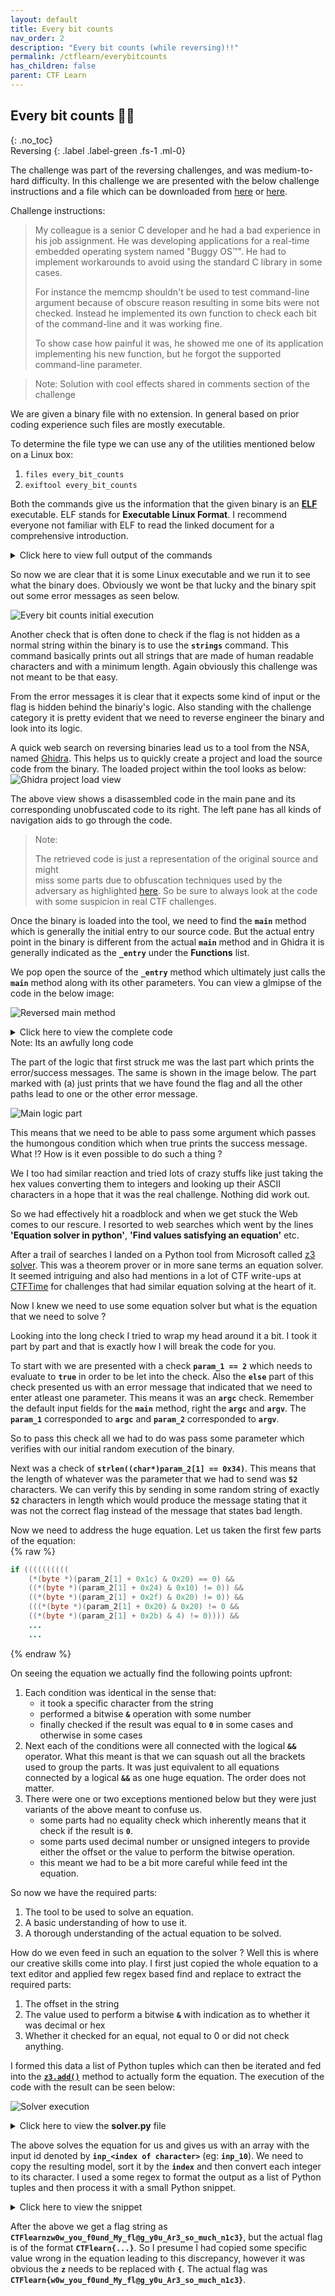 ```yaml
---
layout: default
title: Every bit counts
nav_order: 2
description: "Every bit counts (while reversing)!!"
permalink: /ctflearn/everybitcounts
has_children: false
parent: CTF Learn
---
```


## Every bit counts 👨‍💻
{: .no_toc}  
Reversing
{: .label .label-green .fs-1 .ml-0}

The challenge was part of the reversing challenges, and was medium-to-hard difficulty.
In this challenge we are presented with the below challenge instructions and a file which
can be downloaded from [here][1] or [here][2].

Challenge instructions:  
> My colleague is a senior C developer and he had a bad experience in his job assignment. He 
> was developing applications for a real-time embedded operating system named "Buggy OS™". 
> He had to implement workarounds to avoid using the standard C library in some cases. 
> 
> For instance the memcmp shouldn't be used to test command-line argument because of obscure
> reason resulting in some bits were not checked. Instead he implemented its own function 
> to check each bit of the command-line and it was working fine.  
> 
> To show case how painful it was, he showed me one of its application implementing his new 
> function, but he forgot the supported command-line parameter.

> Note: Solution with cool effects shared in comments section of the challenge

We are given a binary file with no extension. In general based on prior coding experience
such files are mostly executable.  

To determine the file type we can use any of the utilities mentioned below on a Linux box:
1. `files every_bit_counts`
2. `exiftool every_bit_counts`

Both the commands give us the information that the given binary is an [**ELF**][3] executable.
ELF stands for **Executable Linux Format**. I recommend everyone not familiar with ELF to read
the linked document for a comprehensive introduction.

<details markdown="block">
  <summary>
  Click here to view full output of the commands
  </summary>

```
┌──(cryptonic㉿cryptonic-kali)-[~/CtfLearn/everybitcounts]
└─$ exiftool every_bit_counts     
ExifTool Version Number         : 12.16
File Name                       : every_bit_counts
Directory                       : .
File Size                       : 16 KiB
File Modification Date/Time     : 2021:08:29 19:27:05+05:30
File Access Date/Time           : 2021:09:14 21:21:44+05:30
File Inode Change Date/Time     : 2021:08:29 19:27:55+05:30
File Permissions                : rwxr-xr-x
File Type                       : ELF executable
File Type Extension             : 
MIME Type                       : application/octet-stream
CPU Architecture                : 64 bit
CPU Byte Order                  : Little endian
Object File Type                : Executable file
CPU Type                        : AMD x86-64
                                                                                                                                                                
┌──(cryptonic㉿cryptonic-kali)-[~/CtfLearn/everybitcounts]
└─$ file every_bit_counts 
every_bit_counts: ELF 64-bit LSB executable, x86-64, version 1 (SYSV), dynamically linked, interpreter /lib64/ld-linux-x86-64.so.2, stripped
```
</details>

So now we are clear that it is some Linux executable and we run it to see what the binary does.
Obviously we wont be that lucky and the binary spit out some error messages as seen below.  

![Every bit counts initial execution][4]

Another check that is often done to check if the flag is not hidden as a normal string within
the binary is to use the **`strings`** command. This command basically prints out all strings
that are made of human readable characters and with a minimum length. Again obviously this 
challenge was not meant to be that easy.

From the error messages it is clear that it expects some kind of input or the flag is hidden
behind the binariy's logic. Also standing with the challenge category it is pretty evident that
we need to reverse engineer the binary and look into its logic.  

A quick web search on reversing binaries lead us to a tool from the NSA, named [Ghidra][5]. This
helps us to quickly create a project and load the source code from the binary. The loaded project
within the tool looks as below:
![Ghidra project load view][6]

The above view shows a disassembled code in the main pane and its corresponding unobfuscated code
to its right. The left pane has all kinds of navigation aids to go through the code.  

> Note:  
> 
> The retrieved code is just a representation of the original source and might  
> miss some parts due to obfuscation techniques used by the adversary as 
> highlighted [here][7]. So be sure to always look at the code with some 
> suspicion in real CTF challenges.  

Once the binary is loaded into the tool, we need to find the **`main`** method which is generally
the initial entry to our source code. But the actual entry point in the binary is different from 
the actual **`main`** method and in Ghidra it is generally indicated as the **`_entry`** under
the **Functions** list.  

We pop open the source of the **`_entry`** method which ultimately just calls the **`main`** method
along with its other parameters. You can view a glmipse of the code in the below image:  

![Reversed main method][8]

<details markdown="block">
  <summary>
  Click here to view the complete code  
  <br>
  Note: Its an awfully long code
  </summary>  

{% raw %}
```java
undefined8 main(int param_1,undefined8 *param_2)
{
  undefined8 uVar1;
  size_t sVar2;
  
  if (param_1 == 2) {
    sVar2 = strlen((char *)param_2[1]);
    if (sVar2 == 0x34) {
      if (((((((((((*(byte *)(param_2[1] + 0x1c) & 0x20) == 0) &&
                 ((*(byte *)(param_2[1] + 0x24) & 0x10) != 0)) &&
                ((*(byte *)(param_2[1] + 0x2f) & 0x20) != 0)) &&
               (((*(byte *)(param_2[1] + 0x20) & 0x20) != 0 &&
                ((*(byte *)(param_2[1] + 0x2b) & 4) != 0)))) &&
              ((((int)*(char *)(param_2[1] + 0x32) & 0x80U) == 0 &&
               (((*(byte *)(param_2[1] + 8) & 1) != 0 && ((*(byte *)(param_2[1] + 0x2e) & 4) != 0)))
               ))) && (((((int)*(char *)(param_2[1] + 0x20) & 0x80U) == 0 &&
                        ((((((*(byte *)(param_2[1] + 8) & 4) == 0 &&
                            ((*(byte *)(param_2[1] + 0x30) & 0x10) != 0)) &&
                           (((int)*(char *)(param_2[1] + 0x10) & 0x80U) == 0)) &&
                          ((((*(byte *)(param_2[1] + 0x13) & 8) == 0 &&
                            ((*(byte *)(param_2[1] + 8) & 0x40) != 0)) &&
                           (((*(byte *)(param_2[1] + 0x2b) & 0x10) != 0 &&
                            (((*(byte *)(param_2[1] + 0xf) & 4) != 0 &&
                             ((*(byte *)param_2[1] & 4) == 0)))))))) &&
                         ((*(byte *)(param_2[1] + 0x2b) & 8) == 0)))) &&
                       (((((*(byte *)(param_2[1] + 0x19) & 0x40) != 0 &&
                          ((*(byte *)(param_2[1] + 4) & 1) != 0)) &&
                         (((int)*(char *)(param_2[1] + 0x2b) & 0x80U) == 0)) &&
                        ((((*(byte *)(param_2[1] + 0x2c) & 8) == 0 &&
                          ((*(byte *)(param_2[1] + 0x21) & 0x20) != 0)) &&
                         (((*(byte *)(param_2[1] + 0x1d) & 0x10) == 0 &&
                          (((*(byte *)(param_2[1] + 0x21) & 1) != 0 &&
                           ((*(byte *)(param_2[1] + 0x1c) & 0x40) != 0)))))))))))) &&
            ((((((*(byte *)(param_2[1] + 0x17) & 0x40) != 0 &&
                (((((*(byte *)(param_2[1] + 0x18) & 1) != 0 &&
                   ((*(byte *)(param_2[1] + 0x27) & 0x20) != 0)) &&
                  ((*(byte *)(param_2[1] + 0x25) & 4) == 0)) &&
                 ((((int)*(char *)(param_2[1] + 0xd) & 0x80U) == 0 &&
                  ((*(byte *)(param_2[1] + 0x31) & 0x20) != 0)))))) &&
               ((((((*(byte *)(param_2[1] + 9) & 4) != 0 &&
                   (((*(byte *)(param_2[1] + 7) & 0x20) != 0 &&
                    ((*(byte *)(param_2[1] + 0x30) & 4) == 0)))) &&
                  ((*(byte *)(param_2[1] + 0x12) & 4) == 0)) &&
                 (((((*(byte *)(param_2[1] + 0x2d) & 4) == 0 &&
                    ((*(byte *)(param_2[1] + 0x1e) & 0x10) != 0)) &&
                   ((*(byte *)(param_2[1] + 7) & 0x10) == 0)) &&
                  ((((*(byte *)(param_2[1] + 0x31) & 0x40) != 0 &&
                    (((int)*(char *)(param_2[1] + 2) & 0x80U) == 0)) &&
                   (((*(byte *)(param_2[1] + 0xc) & 0x40) != 0 &&
                    (((*(byte *)(param_2[1] + 0x25) & 8) == 0 &&
                     ((*(byte *)(param_2[1] + 0x1d) & 8) == 0)))))))))) &&
                (((*(byte *)(param_2[1] + 0x1d) & 0x20) != 0 &&
                 ((((*(byte *)(param_2[1] + 0x32) & 2) != 0 &&
                   ((*(byte *)(param_2[1] + 0x2d) & 1) == 0)) &&
                  ((*(byte *)(param_2[1] + 10) & 0x10) != 0)))))))) &&
              ((((((int)*(char *)(param_2[1] + 0x28) & 0x80U) == 0 &&
                 ((*(byte *)(param_2[1] + 0x12) & 2) == 0)) &&
                (((*(byte *)(param_2[1] + 0x2b) & 1) != 0 &&
                 ((((int)*(char *)(param_2[1] + 0x1a) & 0x80U) == 0 &&
                  (((int)*(char *)(param_2[1] + 0x33) & 0x80U) == 0)))))) &&
               ((*(byte *)(param_2[1] + 0x14) & 4) != 0)))) &&
             ((((((((*(byte *)(param_2[1] + 0x1e) & 8) != 0 &&
                   ((*(byte *)(param_2[1] + 4) & 0x10) == 0)) &&
                  (((int)*(char *)(param_2[1] + 4) & 0x80U) == 0)) &&
                 (((*(byte *)(param_2[1] + 0x15) & 0x40) != 0 &&
                  (((int)*(char *)(param_2[1] + 0x17) & 0x80U) == 0)))) &&
                ((*(byte *)(param_2[1] + 0xc) & 0x10) != 0)) &&
               ((((*(byte *)(param_2[1] + 0x29) & 1) != 0 &&
                 ((*(byte *)(param_2[1] + 0xd) & 0x20) != 0)) &&
                (((*(byte *)(param_2[1] + 0x24) & 1) == 0 &&
                 ((((*(byte *)(param_2[1] + 1) & 1) == 0 &&
                   (((int)*(char *)(param_2[1] + 0x13) & 0x80U) == 0)) &&
                  (((int)*(char *)(param_2[1] + 5) & 0x80U) == 0)))))))) &&
              ((((*(byte *)(param_2[1] + 0x32) & 0x40) == 0 &&
                ((*(byte *)(param_2[1] + 8) & 0x10) != 0)) &&
               (((*(byte *)(param_2[1] + 0x23) & 8) == 0 &&
                ((((((*(byte *)(param_2[1] + 9) & 8) == 0 && ((*(byte *)param_2[1] & 2) != 0)) &&
                   ((((int)*(char *)(param_2[1] + 0x15) & 0x80U) == 0 &&
                    ((((*(byte *)(param_2[1] + 7) & 1) == 0 &&
                      ((*(byte *)(param_2[1] + 0x29) & 8) != 0)) &&
                     (((int)*(char *)(param_2[1] + 3) & 0x80U) == 0)))))) &&
                  (((*(byte *)(param_2[1] + 0xe) & 2) != 0 &&
                   ((*(byte *)(param_2[1] + 0x16) & 2) != 0)))) &&
                 ((*(byte *)(param_2[1] + 0x17) & 1) != 0)))))))))))) &&
           (((((((*(byte *)(param_2[1] + 0x27) & 2) != 0 &&
                ((*(byte *)(param_2[1] + 0x10) & 0x20) == 0)) &&
               (((*(byte *)(param_2[1] + 6) & 8) == 0 &&
                (((((*(byte *)(param_2[1] + 0x1a) & 1) == 0 &&
                   ((*(byte *)(param_2[1] + 0x1e) & 4) != 0)) &&
                  ((*(byte *)(param_2[1] + 0x1a) & 2) != 0)) &&
                 ((((int)*(char *)(param_2[1] + 0x1e) & 0x80U) == 0 &&
                  (((int)*(char *)(param_2[1] + 0x16) & 0x80U) == 0)))))))) &&
              ((*(byte *)(param_2[1] + 0x23) & 0x10) == 0)) &&
             (((*(byte *)(param_2[1] + 0x30) & 1) != 0 && ((*(byte *)(param_2[1] + 0x21) & 4) != 0))
             )) && (((((*(byte *)(param_2[1] + 4) & 4) != 0 &&
                      (((((int)*(char *)(param_2[1] + 0x24) & 0x80U) == 0 &&
                        ((*(byte *)(param_2[1] + 0x1f) & 8) != 0)) &&
                       ((*(byte *)(param_2[1] + 1) & 2) == 0)))) &&
                     ((((*(byte *)(param_2[1] + 0x22) & 4) != 0 &&
                       ((*(byte *)(param_2[1] + 0x10) & 1) != 0)) &&
                      ((*(byte *)(param_2[1] + 3) & 0x10) == 0)))) &&
                    (((((*(byte *)(param_2[1] + 0x16) & 0x10) != 0 &&
                       ((*(byte *)(param_2[1] + 0x2a) & 1) != 0)) &&
                      ((((*(byte *)(param_2[1] + 0xb) & 1) != 0 &&
                        ((((*(byte *)(param_2[1] + 1) & 0x10) != 0 &&
                          ((*(byte *)(param_2[1] + 2) & 4) != 0)) &&
                         ((*(byte *)(param_2[1] + 10) & 8) == 0)))) &&
                       (((*(byte *)(param_2[1] + 0x13) & 1) != 0 &&
                        ((*(byte *)(param_2[1] + 0x24) & 8) == 0)))))) &&
                     ((((*(byte *)(param_2[1] + 4) & 8) == 0 &&
                       (((((*(byte *)(param_2[1] + 2) & 1) == 0 &&
                          ((*(byte *)(param_2[1] + 0x1b) & 0x10) == 0)) &&
                         (((*(byte *)(param_2[1] + 9) & 1) != 0 &&
                          (((((*(byte *)(param_2[1] + 0xd) & 2) == 0 &&
                             ((*(byte *)(param_2[1] + 5) & 0x20) != 0)) &&
                            ((*(byte *)(param_2[1] + 0x11) & 0x10) == 0)) &&
                           (((*(byte *)(param_2[1] + 0xd) & 0x10) != 0 &&
                            ((*(byte *)(param_2[1] + 0xd) & 0x40) != 0)))))))) &&
                        ((*(byte *)(param_2[1] + 3) & 4) != 0)))) &&
                      (((*(byte *)(param_2[1] + 7) & 2) != 0 &&
                       ((*(byte *)(param_2[1] + 0x10) & 2) != 0)))))))))))) &&
          (((((((*(byte *)(param_2[1] + 0x20) & 8) == 0 &&
               ((((*(byte *)(param_2[1] + 0x23) & 2) == 0 &&
                 ((*(byte *)(param_2[1] + 0x31) & 8) == 0)) &&
                ((*(byte *)(param_2[1] + 0x1b) & 4) != 0)))) &&
              (((((int)*(char *)(param_2[1] + 0x2f) & 0x80U) == 0 &&
                ((*(byte *)(param_2[1] + 0xd) & 8) != 0)) &&
               (((int)*(char *)(param_2[1] + 1) & 0x80U) == 0)))) &&
             (((((int)*(char *)(param_2[1] + 0x26) & 0x80U) == 0 &&
               ((*(byte *)(param_2[1] + 0x24) & 4) == 0)) &&
              (((*(byte *)(param_2[1] + 0x33) & 0x10) != 0 &&
               ((((*(byte *)(param_2[1] + 0x17) & 0x20) == 0 &&
                 ((*(byte *)(param_2[1] + 6) & 2) != 0)) &&
                (((int)*(char *)(param_2[1] + 0x23) & 0x80U) == 0)))))))) &&
            ((((*(byte *)(param_2[1] + 0x14) & 0x20) != 0 &&
              ((*(byte *)(param_2[1] + 9) & 0x20) != 0)) &&
             (((*(byte *)(param_2[1] + 0x2d) & 0x20) != 0 &&
              ((((*(byte *)(param_2[1] + 0xc) & 2) != 0 && ((*(byte *)(param_2[1] + 6) & 0x10) != 0)
                ) && (((*(byte *)(param_2[1] + 0x22) & 8) != 0 &&
                      (((((((*(byte *)(param_2[1] + 0x1a) & 0x20) != 0 &&
                           ((*(byte *)(param_2[1] + 0x17) & 2) == 0)) &&
                          ((*(byte *)(param_2[1] + 0xe) & 0x10) == 0)) &&
                         (((*(byte *)(param_2[1] + 0xc) & 8) != 0 &&
                          (((int)*(char *)(param_2[1] + 0x22) & 0x80U) == 0)))) &&
                        ((*(byte *)(param_2[1] + 0x10) & 4) != 0)) &&
                       (((*(byte *)(param_2[1] + 3) & 2) == 0 &&
                        ((*(byte *)(param_2[1] + 0x31) & 2) != 0)))))))))))))) &&
           (((((((*(byte *)(param_2[1] + 0x16) & 0x20) == 0 &&
                (((((*(byte *)(param_2[1] + 0x15) & 0x20) != 0 &&
                   ((*(byte *)(param_2[1] + 0x29) & 0x20) == 0)) &&
                  ((*(byte *)(param_2[1] + 0x25) & 2) != 0)) &&
                 ((((int)*(char *)(param_2[1] + 0x12) & 0x80U) == 0 &&
                  ((*(byte *)(param_2[1] + 7) & 4) != 0)))))) &&
               (((((*(byte *)(param_2[1] + 0x2f) & 4) != 0 &&
                  (((*(byte *)(param_2[1] + 10) & 2) == 0 &&
                   (((int)*(char *)(param_2[1] + 0xb) & 0x80U) == 0)))) &&
                 ((*(byte *)(param_2[1] + 0x20) & 4) == 0)) &&
                ((((*(byte *)(param_2[1] + 0x26) & 0x40) != 0 && ((*(byte *)param_2[1] & 0x10) == 0)
                  ) && ((*(byte *)(param_2[1] + 2) & 0x40) != 0)))))) &&
              ((((((int)*(char *)(param_2[1] + 0x1c) & 0x80U) == 0 &&
                 ((*(byte *)(param_2[1] + 0x2b) & 0x40) != 0)) &&
                (((*(byte *)(param_2[1] + 0x2f) & 8) != 0 &&
                 (((*(byte *)(param_2[1] + 0x2c) & 0x20) != 0 &&
                  ((*(byte *)(param_2[1] + 0x18) & 0x20) != 0)))))) &&
               ((*(byte *)(param_2[1] + 9) & 2) != 0)))) &&
             (((((((((*(byte *)(param_2[1] + 6) & 4) == 0 &&
                    ((*(byte *)(param_2[1] + 0x31) & 4) == 0)) && ((*(byte *)param_2[1] & 8) == 0))
                  && (((*(byte *)(param_2[1] + 0xb) & 0x40) != 0 &&
                      ((*(byte *)(param_2[1] + 5) & 1) != 0)))) &&
                 (((*(byte *)(param_2[1] + 0x14) & 8) != 0 &&
                  (((*(byte *)(param_2[1] + 0x2f) & 0x40) != 0 &&
                   ((*(byte *)(param_2[1] + 0x26) & 8) != 0)))))) &&
                ((*(byte *)(param_2[1] + 0x19) & 4) != 0)) &&
               (((((((int)*(char *)(param_2[1] + 0x21) & 0x80U) == 0 &&
                   ((*(byte *)(param_2[1] + 5) & 8) == 0)) &&
                  ((*(byte *)(param_2[1] + 0x28) & 0x10) == 0)) &&
                 ((((*(byte *)(param_2[1] + 0x19) & 0x10) != 0 &&
                   ((*(byte *)(param_2[1] + 0x25) & 1) != 0)) &&
                  (((*(byte *)(param_2[1] + 2) & 8) == 0 &&
                   (((*(byte *)(param_2[1] + 0x2a) & 0x40) != 0 &&
                    ((*(byte *)(param_2[1] + 9) & 0x10) != 0)))))))) &&
                ((((int)*(char *)(param_2[1] + 0x2e) & 0x80U) == 0 &&
                 (((((((*(byte *)(param_2[1] + 0x29) & 4) != 0 &&
                      ((*(byte *)(param_2[1] + 0x29) & 0x10) != 0)) &&
                     (((int)*(char *)(param_2[1] + 0x1d) & 0x80U) == 0)) &&
                    ((((*(byte *)param_2[1] & 0x20) == 0 &&
                      ((*(byte *)(param_2[1] + 0x25) & 0x40) == 0)) &&
                     ((((int)*(char *)(param_2[1] + 0x19) & 0x80U) == 0 &&
                      (((*(byte *)(param_2[1] + 0x17) & 0x10) == 0 &&
                       ((*(byte *)(param_2[1] + 0x1b) & 1) == 0)))))))) &&
                   ((*(byte *)(param_2[1] + 0xf) & 0x10) != 0)) &&
                  (((((*(byte *)(param_2[1] + 0x1f) & 0x40) != 0 &&
                     ((*(byte *)(param_2[1] + 0x2a) & 0x10) == 0)) &&
                    ((*(byte *)(param_2[1] + 10) & 0x20) != 0)) &&
                   (((*(byte *)(param_2[1] + 0x30) & 0x40) == 0 &&
                    (((int)*(char *)(param_2[1] + 0xf) & 0x80U) == 0)))))))))))) &&
              ((((((*(byte *)(param_2[1] + 0x1c) & 8) == 0 &&
                  (((*(byte *)(param_2[1] + 0x27) & 1) != 0 &&
                   ((*(byte *)(param_2[1] + 0x28) & 2) != 0)))) &&
                 ((*(byte *)(param_2[1] + 0x32) & 4) == 0)) &&
                ((((*(byte *)(param_2[1] + 0x27) & 0x10) != 0 &&
                  ((*(byte *)(param_2[1] + 0x2a) & 4) != 0)) &&
                 ((*(byte *)(param_2[1] + 0x2d) & 8) != 0)))) &&
               (((*(byte *)(param_2[1] + 0xd) & 4) == 0 &&
                ((*(byte *)(param_2[1] + 0x33) & 0x20) != 0)))))))) &&
            ((((((*(byte *)(param_2[1] + 0x15) & 8) == 0 &&
                (((*(byte *)(param_2[1] + 0x20) & 2) == 0 &&
                 ((*(byte *)(param_2[1] + 0x1d) & 4) != 0)))) &&
               ((*(byte *)(param_2[1] + 0x1e) & 1) != 0)) &&
              (((((*(byte *)(param_2[1] + 0x2c) & 2) != 0 && ((*(byte *)(param_2[1] + 3) & 8) != 0))
                && (((int)*(char *)(param_2[1] + 10) & 0x80U) == 0)) &&
               ((((*(byte *)(param_2[1] + 0x33) & 2) == 0 &&
                 ((*(byte *)(param_2[1] + 0x26) & 1) != 0)) &&
                (((*(byte *)(param_2[1] + 0x13) & 0x40) != 0 &&
                 (((*(byte *)(param_2[1] + 0x27) & 0x40) != 0 &&
                  ((*(byte *)(param_2[1] + 0x1b) & 0x20) != 0)))))))))) &&
             ((*(byte *)(param_2[1] + 0x2d) & 0x40) != 0)))))))) &&
         (((((((((*(byte *)(param_2[1] + 2) & 2) != 0 && ((*(byte *)(param_2[1] + 0x1b) & 8) != 0))
               && ((*(byte *)(param_2[1] + 0xb) & 0x10) != 0)) &&
              (((*(byte *)(param_2[1] + 0x18) & 0x40) != 0 && ((*(byte *)(param_2[1] + 5) & 2) == 0)
               ))) && ((*(byte *)(param_2[1] + 0x19) & 2) != 0)) &&
            ((((*(byte *)(param_2[1] + 0x1a) & 0x40) != 0 &&
              ((*(byte *)(param_2[1] + 0x18) & 4) == 0)) &&
             (((*(byte *)(param_2[1] + 4) & 0x40) != 0 &&
              ((((*(byte *)(param_2[1] + 0x2f) & 0x10) == 0 &&
                ((*(byte *)(param_2[1] + 0x29) & 0x40) != 0)) &&
               ((*(byte *)(param_2[1] + 0x22) & 0x10) != 0)))))))) &&
           ((((((((*(byte *)(param_2[1] + 0x23) & 0x40) != 0 &&
                 ((*(byte *)(param_2[1] + 5) & 4) == 0)) &&
                ((*(byte *)(param_2[1] + 0x15) & 2) == 0)) &&
               (((*(byte *)(param_2[1] + 0x2d) & 0x10) == 0 &&
                ((*(byte *)(param_2[1] + 0x24) & 2) != 0)))) &&
              ((((*(byte *)(param_2[1] + 0x28) & 0x40) != 0 &&
                ((((*(byte *)(param_2[1] + 0x15) & 4) != 0 &&
                  ((*(byte *)(param_2[1] + 0x13) & 4) != 0)) &&
                 (((int)*(char *)(param_2[1] + 0xc) & 0x80U) == 0)))) &&
               ((((((*(byte *)(param_2[1] + 0x2a) & 2) == 0 &&
                   ((*(byte *)(param_2[1] + 1) & 8) == 0)) &&
                  (((*(byte *)(param_2[1] + 0x10) & 0x10) != 0 &&
                   ((((*(byte *)(param_2[1] + 0x23) & 4) == 0 &&
                     ((*(byte *)(param_2[1] + 0xd) & 1) != 0)) &&
                    (((*(byte *)(param_2[1] + 1) & 0x40) != 0 &&
                     (((((*(byte *)(param_2[1] + 0x2e) & 1) != 0 &&
                        ((*(byte *)(param_2[1] + 0x1f) & 0x10) != 0)) &&
                       ((*(byte *)(param_2[1] + 0x26) & 4) != 0)) &&
                      (((*(byte *)(param_2[1] + 0x2f) & 2) != 0 &&
                       ((*(byte *)(param_2[1] + 0x26) & 2) != 0)))))))))))) &&
                 (((int)*(char *)(param_2[1] + 0x25) & 0x80U) == 0)) &&
                ((((*(byte *)(param_2[1] + 0x1c) & 2) == 0 &&
                  ((*(byte *)(param_2[1] + 10) & 0x40) == 0)) &&
                 ((((*(byte *)(param_2[1] + 0x2e) & 0x10) != 0 &&
                   (((((int)*(char *)(param_2[1] + 0x27) & 0x80U) == 0 &&
                     ((*(byte *)(param_2[1] + 0x2e) & 0x20) == 0)) &&
                    ((*(byte *)(param_2[1] + 0x1f) & 1) != 0)))) &&
                  ((((*(byte *)(param_2[1] + 0x25) & 0x10) != 0 && ((*(byte *)param_2[1] & 1) != 0))
                   && ((*(byte *)(param_2[1] + 0x11) & 0x20) != 0)))))))))))) &&
             ((((((*(byte *)(param_2[1] + 0xb) & 0x20) != 0 &&
                 (((int)*(char *)(param_2[1] + 0x31) & 0x80U) == 0)) &&
                (((*(byte *)(param_2[1] + 0x12) & 8) == 0 &&
                 ((((*(byte *)(param_2[1] + 0x16) & 0x40) != 0 &&
                   ((*(byte *)(param_2[1] + 0x1c) & 4) == 0)) &&
                  ((*(byte *)(param_2[1] + 0xe) & 8) != 0)))))) &&
               (((*(byte *)(param_2[1] + 0x30) & 8) == 0 &&
                ((*(byte *)(param_2[1] + 6) & 0x40) != 0)))) &&
              (((((*(byte *)(param_2[1] + 0xc) & 0x20) == 0 &&
                 ((((((((*(byte *)(param_2[1] + 0x30) & 0x20) != 0 &&
                       ((*(byte *)(param_2[1] + 0x1f) & 4) == 0)) &&
                      (((*(byte *)(param_2[1] + 0x2e) & 0x40) != 0 &&
                       (((((*(byte *)(param_2[1] + 0x21) & 8) == 0 &&
                          (((int)*(char *)(param_2[1] + 0x2a) & 0x80U) == 0)) &&
                         ((*(byte *)(param_2[1] + 0xf) & 1) != 0)) &&
                        ((((int)*(char *)(param_2[1] + 0x18) & 0x80U) == 0 &&
                         ((*(byte *)(param_2[1] + 0xc) & 4) != 0)))))))) &&
                     ((*(byte *)(param_2[1] + 0x15) & 0x10) == 0)) &&
                    (((*(byte *)(param_2[1] + 0x15) & 1) == 0 &&
                     ((*(byte *)(param_2[1] + 0x1f) & 0x20) != 0)))) &&
                   ((((*(byte *)(param_2[1] + 0x1a) & 4) != 0 &&
                     ((((*(byte *)(param_2[1] + 0x33) & 0x40) != 0 &&
                       ((*(byte *)(param_2[1] + 0x2a) & 0x20) != 0)) &&
                      ((*(byte *)(param_2[1] + 0xc) & 1) != 0)))) &&
                    ((((*(byte *)(param_2[1] + 0xf) & 8) == 0 &&
                      (((int)*(char *)(param_2[1] + 0x1b) & 0x80U) == 0)) &&
                     ((*(byte *)(param_2[1] + 0x22) & 2) != 0)))))) &&
                  (((*(byte *)(param_2[1] + 6) & 0x20) != 0 &&
                   ((*(byte *)(param_2[1] + 0x17) & 8) != 0)))))) &&
                (((*(byte *)(param_2[1] + 0x27) & 4) == 0 &&
                 ((((*(byte *)(param_2[1] + 0x12) & 1) == 0 &&
                   ((*(byte *)(param_2[1] + 0x20) & 0x10) != 0)) &&
                  ((*(byte *)(param_2[1] + 0x1c) & 1) == 0)))))) &&
               ((((*(byte *)(param_2[1] + 0x2e) & 2) != 0 &&
                 ((*(byte *)(param_2[1] + 0xb) & 2) != 0)) &&
                ((*(byte *)(param_2[1] + 0x1c) & 0x10) == 0)))))))) &&
            (((((*(byte *)(param_2[1] + 0x1d) & 2) != 0 && ((*(byte *)(param_2[1] + 0x2f) & 1) == 0)
               ) && (((*(byte *)(param_2[1] + 0x11) & 4) != 0 &&
                     ((((((*(byte *)(param_2[1] + 0xe) & 0x20) != 0 &&
                         ((*(byte *)(param_2[1] + 0x2b) & 2) == 0)) &&
                        (((int)*(char *)(param_2[1] + 0x1f) & 0x80U) == 0)) &&
                       (((*(byte *)(param_2[1] + 0x1f) & 2) == 0 &&
                        ((*(byte *)(param_2[1] + 0x23) & 0x20) == 0)))) &&
                      ((*(byte *)(param_2[1] + 0xf) & 0x40) != 0)))))) &&
             ((((*(byte *)(param_2[1] + 0x1e) & 0x20) == 0 &&
               (((int)*(char *)(param_2[1] + 0x2d) & 0x80U) == 0)) &&
              (((*(byte *)(param_2[1] + 9) & 0x40) != 0 &&
               ((((*(byte *)(param_2[1] + 7) & 8) != 0 && (((int)*(char *)param_2[1] & 0x80U) == 0))
                && ((*(byte *)(param_2[1] + 0x26) & 0x20) == 0)))))))))))) &&
          ((((((((*(byte *)(param_2[1] + 0x25) & 0x20) != 0 &&
                ((*(byte *)(param_2[1] + 0x16) & 1) != 0)) &&
               (((*(byte *)(param_2[1] + 0x32) & 0x10) != 0 &&
                (((*(byte *)(param_2[1] + 0x33) & 4) != 0 &&
                 ((*(byte *)(param_2[1] + 0x2c) & 0x10) == 0)))))) &&
              ((*(byte *)(param_2[1] + 0x19) & 0x20) == 0)) &&
             (((((*(byte *)(param_2[1] + 0x22) & 0x20) == 0 &&
                (((int)*(char *)(param_2[1] + 0x2c) & 0x80U) == 0)) &&
               ((*(byte *)(param_2[1] + 5) & 0x10) == 0)) &&
              (((*(byte *)param_2[1] & 0x40) != 0 && ((*(byte *)(param_2[1] + 0x14) & 0x10) == 0))))
             )) && ((((((((*(byte *)(param_2[1] + 8) & 8) != 0 &&
                         ((((int)*(char *)(param_2[1] + 0x11) & 0x80U) == 0 &&
                          ((*(byte *)(param_2[1] + 0x23) & 1) != 0)))) &&
                        ((*(byte *)(param_2[1] + 0x21) & 0x10) != 0)) &&
                       (((((((*(byte *)(param_2[1] + 0x20) & 1) == 0 &&
                            ((*(byte *)(param_2[1] + 0x27) & 8) == 0)) &&
                           ((*(byte *)(param_2[1] + 4) & 0x20) != 0)) &&
                          (((*(byte *)(param_2[1] + 0x16) & 4) != 0 &&
                           (((int)*(char *)(param_2[1] + 0xe) & 0x80U) == 0)))) &&
                         ((((int)*(char *)(param_2[1] + 0x14) & 0x80U) == 0 &&
                          (((*(byte *)(param_2[1] + 0x14) & 2) != 0 &&
                           ((*(byte *)(param_2[1] + 0x17) & 4) != 0)))))) &&
                        ((*(byte *)(param_2[1] + 0x2b) & 0x20) != 0)))) &&
                      (((((*(byte *)(param_2[1] + 0x22) & 1) != 0 &&
                         ((*(byte *)(param_2[1] + 0x24) & 0x20) != 0)) &&
                        ((*(byte *)(param_2[1] + 0x2e) & 8) != 0)) &&
                       (((((*(byte *)(param_2[1] + 0x1e) & 2) != 0 &&
                          ((*(byte *)(param_2[1] + 8) & 0x20) != 0)) &&
                         (((*(byte *)(param_2[1] + 0x11) & 2) != 0 &&
                          (((*(byte *)(param_2[1] + 0x1b) & 2) == 0 &&
                           ((*(byte *)(param_2[1] + 0x13) & 2) == 0)))))) &&
                        (((int)*(char *)(param_2[1] + 7) & 0x80U) == 0)))))) &&
                     ((((*(byte *)(param_2[1] + 3) & 1) == 0 &&
                       ((*(byte *)(param_2[1] + 1) & 0x20) == 0)) &&
                      ((*(byte *)(param_2[1] + 0x1e) & 0x40) != 0)))) &&
                    (((*(byte *)(param_2[1] + 5) & 0x40) != 0 &&
                     ((*(byte *)(param_2[1] + 0x22) & 0x40) != 0)))))) &&
           ((((((*(byte *)(param_2[1] + 0x1a) & 0x10) == 0 &&
               (((*(byte *)(param_2[1] + 3) & 0x40) != 0 &&
                (((int)*(char *)(param_2[1] + 0x29) & 0x80U) == 0)))) &&
              (((*(byte *)(param_2[1] + 0x28) & 1) != 0 &&
               (((((*(byte *)(param_2[1] + 0x2d) & 2) == 0 && ((*(byte *)(param_2[1] + 1) & 4) != 0)
                  ) && ((*(byte *)(param_2[1] + 0x1a) & 8) == 0)) &&
                ((((int)*(char *)(param_2[1] + 0x30) & 0x80U) == 0 &&
                 ((*(byte *)(param_2[1] + 0x19) & 8) != 0)))))))) &&
             ((((*(byte *)(param_2[1] + 0x11) & 0x40) != 0 &&
               (((*(byte *)(param_2[1] + 0x1d) & 1) != 0 &&
                ((*(byte *)(param_2[1] + 0x21) & 0x40) != 0)))) &&
              (((*(byte *)(param_2[1] + 0x1b) & 0x40) != 0 &&
               ((((((((((*(byte *)(param_2[1] + 0x19) & 1) != 0 &&
                       ((*(byte *)(param_2[1] + 10) & 1) == 0)) &&
                      ((*(byte *)(param_2[1] + 4) & 2) == 0)) &&
                     ((((*(byte *)(param_2[1] + 0x28) & 4) != 0 &&
                       ((*(byte *)(param_2[1] + 8) & 2) != 0)) &&
                      (((*(byte *)(param_2[1] + 0xf) & 2) == 0 &&
                       (((*(byte *)(param_2[1] + 0xe) & 1) != 0 &&
                        ((*(byte *)(param_2[1] + 10) & 4) == 0)))))))) &&
                    ((*(byte *)(param_2[1] + 0x2a) & 8) != 0)) &&
                   (((((*(byte *)(param_2[1] + 0x32) & 8) == 0 &&
                      ((*(byte *)(param_2[1] + 0x26) & 0x10) != 0)) &&
                     ((*(byte *)(param_2[1] + 0x32) & 1) != 0)) &&
                    ((((*(byte *)(param_2[1] + 2) & 0x10) == 0 &&
                      ((*(byte *)(param_2[1] + 0x33) & 1) != 0)) &&
                     ((((*(byte *)(param_2[1] + 0x2c) & 4) == 0 &&
                       (((*(byte *)(param_2[1] + 0x1d) & 0x40) != 0 &&
                        ((*(byte *)(param_2[1] + 0x10) & 0x40) != 0)))) &&
                      ((*(byte *)(param_2[1] + 0x18) & 0x10) != 0)))))))) &&
                  ((((((((*(byte *)(param_2[1] + 0x12) & 0x20) != 0 &&
                        ((*(byte *)(param_2[1] + 0x12) & 0x40) == 0)) &&
                       ((*(byte *)(param_2[1] + 0x14) & 0x40) != 0)) &&
                      (((*(byte *)(param_2[1] + 0x20) & 0x40) == 0 &&
                       ((*(byte *)(param_2[1] + 0xb) & 4) != 0)))) &&
                     ((*(byte *)(param_2[1] + 3) & 0x20) != 0)) &&
                    (((*(byte *)(param_2[1] + 2) & 0x20) == 0 &&
                     ((*(byte *)(param_2[1] + 7) & 0x40) != 0)))) &&
                   (((*(byte *)(param_2[1] + 0x29) & 2) != 0 &&
                    ((((*(byte *)(param_2[1] + 0x31) & 0x10) == 0 &&
                      (((int)*(char *)(param_2[1] + 9) & 0x80U) == 0)) &&
                     ((*(byte *)(param_2[1] + 0x30) & 2) == 0)))))))) &&
                 (((((*(byte *)(param_2[1] + 0x18) & 2) == 0 &&
                    ((*(byte *)(param_2[1] + 0x24) & 0x40) != 0)) &&
                   ((*(byte *)(param_2[1] + 0x11) & 1) == 0)) &&
                  (((*(byte *)(param_2[1] + 0x12) & 0x10) != 0 &&
                   ((*(byte *)(param_2[1] + 0x13) & 0x10) != 0)))))) &&
                ((((*(byte *)(param_2[1] + 0x32) & 0x20) != 0 &&
                  ((((*(byte *)(param_2[1] + 0x28) & 0x20) != 0 &&
                    ((*(byte *)(param_2[1] + 0x2c) & 0x40) != 0)) &&
                   ((*(byte *)(param_2[1] + 0x33) & 8) != 0)))) &&
                 ((((*(byte *)(param_2[1] + 0xe) & 4) != 0 &&
                   (((int)*(char *)(param_2[1] + 6) & 0x80U) == 0)) &&
                  (((*(byte *)(param_2[1] + 0x11) & 8) == 0 &&
                   ((((*(byte *)(param_2[1] + 0x16) & 8) != 0 &&
                     ((*(byte *)(param_2[1] + 0x21) & 2) == 0)) &&
                    (((*(byte *)(param_2[1] + 0x14) & 1) == 0 &&
                     (((((*(byte *)(param_2[1] + 6) & 1) == 0 &&
                        ((*(byte *)(param_2[1] + 0x13) & 0x20) != 0)) &&
                       (((int)*(char *)(param_2[1] + 8) & 0x80U) == 0)) &&
                      (((*(byte *)(param_2[1] + 0x10) & 8) != 0 &&
                       ((*(byte *)(param_2[1] + 0xf) & 0x20) != 0)))))))))))))))))))))) &&
            (((*(byte *)(param_2[1] + 0xb) & 8) == 0 &&
             ((((*(byte *)(param_2[1] + 0x18) & 8) != 0 &&
               ((*(byte *)(param_2[1] + 0xe) & 0x40) != 0)) &&
              (((*(byte *)(param_2[1] + 0x28) & 8) != 0 &&
               (((*(byte *)(param_2[1] + 0x31) & 1) != 0 &&
                ((*(byte *)(param_2[1] + 0x2c) & 1) != 0)))))))))))))))) {
        printf(s_Wow_you_found_my_flag!_00603802);
        uVar1 = 0;
      }
      else {
        printf(s_This_is_not_my_flag!_0060381a);
        uVar1 = 1;
      }
    }
    else {
      printf(s_%s:_fatal_error:_flag_has_bad_le_006037dc,*param_2);
      uVar1 = 2;
    }
  }
  else {
    printf(s_%s:_fatal_error:_no_input_flag_006037bc,*param_2);
    uVar1 = 2;
  }
  return uVar1;
}
```
{% endraw %}
</details>

The part of the logic that first struck me was the last part which prints the error/success
messages. The same is shown in the image below. The part marked with (a) just prints that 
we have found the flag and all the other paths lead to one or the other error message.  

![Main logic part][9]

This means that we need to be able to pass some argument which passes the humongous condition
which when true prints the success message. What !? How is it even possible to do such a thing ?  

We I too had similar reaction and tried lots of crazy stuffs like just taking the hex values
converting them to integers and looking up their ASCII characters in a hope that it was the
real challenge. Nothing did work out.  

So we had effectively hit a roadblock and when we get stuck the Web comes to our rescure. I 
resorted to web searches which went by the lines **'Equation solver in python'**, 
**'Find values satisfying an equation'** etc.  

After a trail of searches I landed on a Python tool from Microsoft called [z3 solver][10]. This
was a theorem prover or in more sane terms an equation solver. It seemed intriguing and also had
mentions in a lot of CTF write-ups at [CTFTime][12] for challenges that had similar equation 
solving at the heart of it.  

Now I knew we need to use some equation solver but what is the equation that we need to solve ?  

Looking into the long check I tried to wrap my head around it a bit. I took it part by part and
that is exactly how I will break the code for you.

To start with we are presented with a check **`param_1 == 2`** which needs to evaluate to **`true`**
in order to be let into the check. Also the **`else`** part of this check presented us with an error
message that indicated that we need to enter atleast one parameter. This means it was an **`argc`** 
check. Remember the default input fields for the **`main`** method, right the **`argc`** and **`argv`**.
The **`param_1`** corresponded to **`argc`** and **`param_2`** corresponded to **`argv`**.  

So to pass this check all we had to do was pass some parameter which verifies with our initial 
random execution of the binary.  

Next was a check of **`strlen((char*)param_2[1] == 0x34)`**. This means that the length of whatever was
the parameter that we had to send was **`52`** characters. We can verify this by sending in some random
string of exactly **`52`** characters in length which would produce the message stating that it was not
the correct flag instead of the message that states bad length.  

Now we need to address the huge equation. Let us taken the first few parts of the equation:  
{% raw %}
```java
if ((((((((((
    (*(byte *)(param_2[1] + 0x1c) & 0x20) == 0) &&
    ((*(byte *)(param_2[1] + 0x24) & 0x10) != 0)) &&
    ((*(byte *)(param_2[1] + 0x2f) & 0x20) != 0)) &&
    (((*(byte *)(param_2[1] + 0x20) & 0x20) != 0 &&
    ((*(byte *)(param_2[1] + 0x2b) & 4) != 0)))) &&
    ...
    ...
```
{% endraw %}

On seeing the equation we actually find the following points upfront:
1. Each condition was identical in the sense that:
   - it took a specific character from the string
   - performed a bitwise **`&`** operation with some number
   - finally checked if the result was equal to **`0`** in some cases and otherwise in some cases
2. Next each of the conditions were all connected with the logical **`&&`** operator. What this meant
   is that we can squash out all the brackets used to group the parts. It was just equivalent to all
   equations connected by a logical **`&&`** as one huge equation. The order does not matter.
3. There were one or two exceptions mentioned below but they were just variants of the above meant to
   confuse us.
   - some parts had no equality check which inherently means that it check if the result is **`0`**.
   - some parts used decimal number or unsigned integers to provide either the offset or the value to
     perform the bitwise operation.
   - this meant we had to be a bit more careful while feed int the equation.  

So now we have the required parts:
1. The tool to be used to solve an equation.
2. A basic understanding of how to use it.
3. A thorough understanding of the actual equation to be solved.

How do we even feed in such an equation to the solver ? Well this is where our creative skills come into
play. I first just copied the whole equation to a text editor and applied few regex based find and replace
to extract the required parts:
1. The offset in the string
2. The value used to perform a bitwise **`&`** with indication as to whether it was decimal or hex
3. Whether it checked for an equal, not equal to 0 or did not check anything.

I formed this data a list of Python tuples which can then be iterated and fed into the [**`z3.add()`**][13]
method to actually form the equation. The execution of the code with the result can be seen below:

![Solver execution][14]

<details markdown="block">
  <summary>
  Click here to view the <b>solver.py</b> file
  </summary>

```python
from z3 import *

inp = BitVecs(" ".join(["inp_" + str(idx) for idx in range(53)]), 8)

s = Solver()
y = BitVecVal(5, 8)

vals = [
    (0x1C, 0x20, True),
    (0x24, 0x10, False),
    (0x2F, 0x20, False),
    (0x20, 0x20, False),
    (0x2B, 4, False),
    (0x32, 0x80, True),
    (0x2E, 4, False),
    (0x20, 0x80, True),
    (8, 4, True),
    (0x30, 0x10, False),
    (0x10, 0x80, True),
    (0x13, 8, True),
    (8, 0x40, False),
    (0x2B, 0x10, False),
    (0xF, 4, False),
    (0, 4, True),
    (0x2B, 8, True),
    (0x19, 0x40, False),
    (4, 1, False),
    (0x2B, 0x80, True),
    (0x2C, 8, True),
    (0x21, 0x20, False),
    (0x1D, 0x10, True),
    (0x21, 1, False),
    (0x1C, 0x40, False),
    (0x17, 0x40, False),
    (0x18, 1, False),
    (0x27, 0x20, False),
    (0x25, 4, True),
    (0xD, 0x80, True),
    (0x31, 0x20, False),
    (9, 4, False),
    (7, 0x20, False),
    (0x30, 4, True),
    (0x12, 4, True),
    (0x2D, 4, True),
    (0x1E, 0x10, False),
    (7, 0x10, True),
    (0x31, 0x40, False),
    (2, 0x80, True),
    (0xC, 0x40, False),
    (0x25, 8, True),
    (0x1D, 8, True),
    (0x1D, 0x20, False),
    (0x32, 2, False),
    (0x2D, 1, True),
    (10, 0x10, False),
    (0x28, 0x80, True),
    (0x12, 2, True),
    (0x2B, 1, False),
    (0x1A, 0x80, True),
    (0x33, 0x80, True),
    (0x14, 4, False),
    (0x1E, 8, False),
    (4, 0x10, True),
    (4, 0x80, True),
    (0x15, 0x40, False),
    (0x17, 0x80, True),
    (0xC, 0x10, False),
    (0x29, 1, False),
    (0xD, 0x20, False),
    (0x24, 1, True),
    (1, 1, True),
    (0x13, 0x80, True),
    (5, 0x80, True),
    (0x32, 0x40, True),
    (8, 0x10, False),
    (0x23, 8, True),
    (9, 8, True),
    (0, 2, False),
    (0x15, 0x80, True),
    (7, 1, True),
    (0x29, 8, False),
    (3, 0x80, True),
    (0xE, 2, False),
    (0x16, 2, False),
    (0x17, 1, False),
    (0x27, 2, False),
    (0x10, 0x20, True),
    (6, 8, True),
    (0x1A, 1, True),
    (0x1E, 4, False),
    (0x1A, 2, False),
    (0x1E, 0x80, True),
    (0x16, 0x80, True),
    (0x23, 0x10, True),
    (0x30, 1, False),
    (0x21, 4, False),
    (4, 4, False),
    (0x24, 0x80, True),
    (0x1F, 8, False),
    (1, 2, True),
    (0x22, 4, False),
    (0x10, 1, False),
    (3, 0x10, True),
    (0x16, 0x10, False),
    (0x2A, 1, False),
    (0xB, 1, False),
    (1, 0x10, False),
    (2, 4, False),
    (10, 8, True),
    (0x13, 1, False),
    (0x24, 8, True),
    (4, 8, True),
    (2, 1, True),
    (0x1B, 0x10, True),
    (9, 1, False),
    (0xD, 2, True),
    (5, 0x20, False),
    (0x11, 0x10, True),
    (0xD, 0x10, False),
    (0xD, 0x40, False),
    (3, 4, False),
    (7, 2, False),
    (0x10, 2, False),
    (0x20, 8, True),
    (0x23, 2, True),
    (0x31, 8, True),
    (0x1B, 4, False),
    (0x2F, 0x80, True),
    (0xD, 8, False),
    (1, 0x80, True),
    (0x26, 0x80, True),
    (0x24, 4, True),
    (0x33, 0x10, False),
    (0x17, 0x20, True),
    (6, 2, False),
    (0x23, 0x80, True),
    (0x14, 0x20, False),
    (9, 0x20, False),
    (0x2D, 0x20, False),
    (0xC, 2, False),
    (6, 0x10, False),
    (0x22, 8, False),
    (0x1A, 0x20, False),
    (0x17, 2, True),
    (0xE, 0x10, True),
    (0xC, 8, False),
    (0x22, 0x80, True),
    (0x10, 4, False),
    (3, 2, True),
    (0x31, 2, False),
    (0x16, 0x20, True),
    (0x15, 0x20, False),
    (0x29, 0x20, True),
    (0x25, 2, False),
    (0x12, 0x80, True),
    (7, 4, False),
    (0x2F, 4, False),
    (10, 2, True),
    (0xB, 0x80, True),
    (0x20, 4, True),
    (0x26, 0x40, False),
    (0, 0x10, True),
    (2, 0x40, False),
    (0x1C, 0x80, True),
    (0x2B, 0x40, False),
    (0x2F, 8, False),
    (0x2C, 0x20, False),
    (0x18, 0x20, False),
    (9, 2, False),
    (6, 4, True),
    (0x31, 4, True),
    (0, 8, True),
    (0xB, 0x40, False),
    (5, 1, False),
    (0x14, 8, False),
    (0x2F, 0x40, False),
    (0x26, 8, False),
    (0x19, 4, False),
    (0x21, 0x80, True),
    (5, 8, True),
    (0x28, 0x10, True),
    (0x19, 0x10, False),
    (0x25, 1, False),
    (2, 8, True),
    (0x2A, 0x40, False),
    (9, 0x10, False),
    (0x2E, 0x80, True),
    (0x29, 4, False),
    (0x29, 0x10, False),
    (0x1D, 0x80, True),
    (0, 0x20, True),
    (0x25, 0x40, True),
    (0x19, 0x80, True),
    (0x17, 0x10, True),
    (0x1B, 1, True),
    (0xF, 0x10, False),
    (0x1F, 0x40, False),
    (0x2A, 0x10, True),
    (10, 0x20, False),
    (0x30, 0x40, True),
    (0xF, 0x80, True),
    (0x1C, 8, True),
    (0x27, 1, False),
    (0x28, 2, False),
    (0x32, 4, True),
    (0x27, 0x10, False),
    (0x2A, 4, False),
    (0x2D, 8, False),
    (0xD, 4, True),
    (0x33, 0x20, False),
    (0x15, 8, True),
    (0x20, 2, True),
    (0x1D, 4, False),
    (0x1E, 1, False),
    (0x2C, 2, False),
    (3, 8, False),
    (10, 0x80, True),
    (0x33, 2, True),
    (0x26, 1, False),
    (0x13, 0x40, False),
    (0x27, 0x40, False),
    (0x1B, 0x20, False),
    (0x2D, 0x40, False),
    (2, 2, False),
    (0x1B, 8, False),
    (0xB, 0x10, False),
    (0x18, 0x40, False),
    (5, 2, True),
    (0x19, 2, False),
    (0x1A, 0x40, False),
    (0x18, 4, True),
    (4, 0x40, False),
    (0x2F, 0x10, True),
    (0x29, 0x40, False),
    (0x22, 0x10, False),
    (0x23, 0x40, False),
    (5, 4, True),
    (0x15, 2, True),
    (0x2D, 0x10, True),
    (0x24, 2, False),
    (0x28, 0x40, False),
    (0x15, 4, False),
    (0x13, 4, False),
    (0xC, 0x80, True),
    (0x2A, 2, True),
    (1, 8, True),
    (0x10, 0x10, False),
    (0x23, 4, True),
    (0xD, 1, False),
    (1, 0x40, False),
    (0x2E, 1, False),
    (0x1F, 0x10, False),
    (0x26, 4, False),
    (0x2F, 2, False),
    (0x26, 2, False),
    (0x25, 0x80, True),
    (0x1C, 2, True),
    (10, 0x40, True),
    (0x2E, 0x10, False),
    (0x27, 0x80, True),
    (0x2E, 0x20, True),
    (0x1F, 1, False),
    (0x25, 0x10, False),
    (0, 1, False),
    (0x11, 0x20, False),
    (0xB, 0x20, False),
    (0x31, 0x80, True),
    (0x12, 8, True),
    (0x16, 0x40, False),
    (0x1C, 4, True),
    (0xE, 8, False),
    (0x30, 8, True),
    (6, 0x40, False),
    (0xC, 0x20, True),
    (0x30, 0x20, False),
    (0x1F, 4, True),
    (0x2E, 0x40, False),
    (0x21, 8, True),
    (0x2A, 0x80, True),
    (0xF, 1, False),
    (0x18, 0x80, True),
    (0xC, 4, False),
    (0x15, 0x10, True),
    (0x15, 1, True),
    (0x1F, 0x20, False),
    (0x1A, 4, False),
    (0x33, 0x40, False),
    (0x2A, 0x20, False),
    (0xC, 1, False),
    (0xF, 8, True),
    (0x1B, 0x80, True),
    (0x22, 2, False),
    (6, 0x20, False),
    (0x17, 8, False),
    (0x27, 4, True),
    (0x12, 1, True),
    (0x20, 0x10, False),
    (0x1C, 1, True),
    (0x2E, 2, False),
    (0xB, 2, False),
    (0x1C, 0x10, True),
    (0x1D, 2, False),
    (0x2F, 1, True),
    (0x11, 4, False),
    (0xE, 0x20, False),
    (0x2B, 2, True),
    (0x1F, 0x80, True),
    (0x1F, 2, True),
    (0x23, 0x20, True),
    (0xF, 0x40, False),
    (0x1E, 0x20, True),
    (0x2D, 0x80, True),
    (9, 0x40, False),
    (7, 8, False),
    (0, 0x80, True),
    (0x26, 0x20, True),
    (0x25, 0x20, False),
    (0x16, 1, False),
    (0x32, 0x10, False),
    (0x33, 4, False),
    (0x2C, 0x10, True),
    (0x19, 0x20, True),
    (0x22, 0x20, True),
    (0x2C, 0x80, True),
    (5, 0x10, True),
    (0, 0x40, False),
    (0x14, 0x10, True),
    (8, 8, False),
    (0x11, 0x80, True),
    (0x23, 1, False),
    (0x21, 0x10, False),
    (0x20, 1, True),
    (0x27, 8, True),
    (4, 0x20, False),
    (0x16, 4, False),
    (0xE, 0x80, True),
    (0x14, 0x80, True),
    (0x14, 2, False),
    (0x17, 4, False),
    (0x2B, 0x20, False),
    (0x22, 1, False),
    (0x24, 0x20, False),
    (0x2E, 8, False),
    (0x1E, 2, False),
    (8, 0x20, False),
    (0x11, 2, False),
    (0x1B, 2, True),
    (0x13, 2, True),
    (7, 0x80, True),
    (3, 1, True),
    (1, 0x20, True),
    (0x1E, 0x40, False),
    (5, 0x40, False),
    (0x22, 0x40, False),
    (0x1A, 0x10, True),
    (3, 0x40, False),
    (0x29, 0x80, True),
    (0x28, 1, False),
    (0x2D, 2, True),
    (1, 4, False),
    (0x1A, 8, True),
    (0x30, 0x80, True),
    (0x19, 8, False),
    (0x11, 0x40, False),
    (0x1D, 1, False),
    (0x21, 0x40, False),
    (0x1B, 0x40, False),
    (0x19, 1, False),
    (10, 1, True),
    (4, 2, True),
    (0x28, 4, False),
    (8, 2, False),
    (0xF, 2, True),
    (0xE, 1, False),
    (10, 4, True),
    (0x2A, 8, False),
    (0x32, 8, True),
    (0x26, 0x10, False),
    (0x32, 1, False),
    (2, 0x10, True),
    (0x33, 1, False),
    (0x2C, 4, True),
    (0x1D, 0x40, False),
    (0x10, 0x40, False),
    (0x18, 0x10, False),
    (0x12, 0x20, False),
    (0x12, 0x40, True),
    (0x14, 0x40, False),
    (0x20, 0x40, True),
    (0xB, 4, False),
    (3, 0x20, False),
    (2, 0x20, True),
    (7, 0x40, False),
    (0x29, 2, False),
    (0x31, 0x10, True),
    (9, 0x80, True),
    (0x30, 2, True),
    (0x18, 2, True),
    (0x24, 0x40, False),
    (0x11, 1, True),
    (0x12, 0x10, False),
    (0x13, 0x10, False),
    (0x32, 0x20, False),
    (0x28, 0x20, False),
    (0x2C, 0x40, False),
    (0x33, 8, False),
    (0xE, 4, False),
    (6, 0x80, True),
    (0x11, 8, True),
    (0x16, 8, False),
    (0x21, 2, True),
    (0x14, 1, True),
    (6, 1, True),
    (0x13, 0x20, False),
    (8, 0x80, True),
    (0x10, 8, False),
    (0xF, 0x20, False),
    (0xB, 8, True),
    (0x18, 8, False),
    (0xE, 0x40, False),
    (0x28, 8, False),
    (0x31, 1, False),
    (0x2C, 1, False),
]


def getexpr(offset: int, bitwiseval: int, is_equal_zero: True):
    global inp

    if is_equal_zero is None:
        return inp[1 + offset] & BitVecVal(bitwiseval, 8)
    elif is_equal_zero:
        return (inp[1 + offset] & BitVecVal(bitwiseval, 8)) == 0
    else:
        return (inp[1 + offset] & BitVecVal(bitwiseval, 8)) != 0


s.add(And([getexpr(off, bw, is_eq) for (off, bw, is_eq) in vals]))

print(s.check())
print(s.model())
```
</details>

The above solves the equation for us and gives us with an array with the
input id denoted by **`inp_<index of character>`** (eg: **`inp_10`**). We need
to copy the resulting model, sort it by the **`index`** and then convert each
integer to its character. I used a some regex to format the output as a list of 
Python tuples and then process it with a small Python snippet.

<details markdown="block">
  <summary>
  Click here to view the snippet
  </summary>

```python
# output obtained from Z3 solve.py
x = [("inp_16",117),("inp_50",99),("inp_1",67),("inp_31",95),("inp_21",110),("inp_44",117),
     ("inp_37",114),("inp_35",95),("inp_9",122),("inp_24",77),("inp_48",110),("inp_34",117),
     ("inp_51",51),("inp_19",48),("inp_49",49),("inp_20",117),("inp_15",111),("inp_28",108),
     ("inp_33",48),("inp_26",95),("inp_36",65),("inp_5",101),("inp_46",104),("inp_18",102),
     ("inp_47",95),("inp_27",102),("inp_43",109),("inp_17",95),("inp_4",108),("inp_41",111),
     ("inp_13",95),("inp_8",110),("inp_23",95),("inp_39",95),("inp_25",121),("inp_45",99),
     ("inp_38",51),("inp_12",119),("inp_30",103),("inp_52",125),("inp_40",115),("inp_11",48),
     ("inp_14",121),("inp_6",97),("inp_3",70),("inp_10",119),("inp_2",84),("inp_29",64),
     ("inp_42",95),("inp_32",121),("inp_22",100),("inp_7",114)]

# sort the list by the integer after inp_ in the 
# first entry of each tuple in the list
x.sort(key=lambda x: int(x[0].split("_")[1]))

# convert each value to its character and concatenate
"".join([chr(y) for z,y in x])
```
</details>

After the above we get a flag string as **`CTFlearnzw0w_you_f0und_My_fl@g_y0u_Ar3_so_much_n1c3}`**, but
the actual flag is of the format **`CTFlearn{...}`**. So I presume I had copied some specific value wrong
in the equation leading to this discrepancy, however it was obvious the **`z`** needs to be replaced with
**`{`**. The actual flag was **`CTFlearn{w0w_you_f0und_My_fl@g_y0u_Ar3_so_much_n1c3}`**.



[1]: https://ctflearn.com/challenge/download/921
[2]: https://mega.nz/file/lthQ0RRR#zfA_6iiM6Pd748BYGlqL6Yx6en3qAh6zYWclm51UqHQ
[3]: https://linuxhint.com/understanding_elf_file_format/
[4]: https://gcdn.pbrd.co/images/ceEWI2Wdu9jS.gif?o=1
[5]: https://ghidra-sre.org/
[6]: https://gcdn.pbrd.co/images/EJmhzdf8usvL.png?o=1
[7]: https://0xpat.github.io/Malware_development_part_6/
[8]: https://gcdn.pbrd.co/images/uWHZCffQaToe.gif?o=1
[9]: https://gcdn.pbrd.co/images/vOxmI7AdKVhU.png?o=1
[10]: https://github.com/Z3Prover/z3
[11]: http://theory.stanford.edu/~nikolaj/programmingz3.html
[12]: https://ctftime.org
[13]: http://theory.stanford.edu/~nikolaj/programmingz3.html#sec-logical-interface
[14]: https://gcdn.pbrd.co/images/XqH72wkzFtpS.gif?o=1